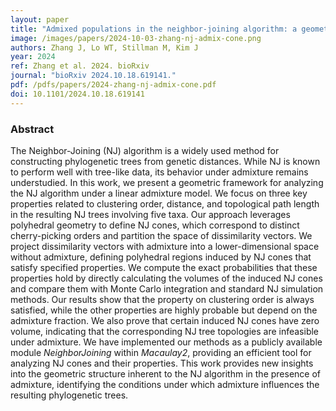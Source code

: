 ```yaml
---
layout: paper
title: "Admixed populations in the neighbor-joining algorithm: a geometric analysis with five taxa"
image: /images/papers/2024-10-03-zhang-nj-admix-cone.png
authors: Zhang J, Lo WT, Stillman M, Kim J
year: 2024
ref: Zhang et al. 2024. bioRxiv 
journal: "bioRxiv 2024.10.18.619141."
pdf: /pdfs/papers/2024-zhang-nj-admix-cone.pdf
doi: 10.1101/2024.10.18.619141
---
```


### Abstract
The Neighbor-Joining (NJ) algorithm is a widely used method for constructing phylogenetic trees from genetic distances. While NJ is known to perform well with tree-like data, its behavior under admixture remains understudied. In this work, we present a geometric framework for analyzing the NJ algorithm under a linear admixture model. We focus on three key properties related to clustering order, distance, and topological path length in the resulting NJ trees involving five taxa. Our approach leverages polyhedral geometry to define NJ cones, which correspond to distinct cherry-picking orders and partition the space of dissimilarity vectors. We project dissimilarity vectors with admixture into a lower-dimensional space without admixture, defining polyhedral regions induced by NJ cones that satisfy specified properties. We compute the exact probabilities that these properties hold by directly calculating the volumes of the induced NJ cones and compare them with Monte Carlo integration and standard NJ simulation methods. Our results show that the property on clustering order is always satisfied, while the other properties are highly probable but depend on the admixture fraction. We also prove that certain induced NJ cones have zero volume, indicating that the corresponding NJ tree topologies are infeasible under admixture. We have implemented our methods as a publicly available module *NeighborJoining* within *Macaulay2*, providing an efficient tool for analyzing NJ cones and their properties. This work provides new insights into the geometric structure inherent to the NJ algorithm in the presence of admixture, identifying the conditions under which admixture influences the resulting phylogenetic trees.
